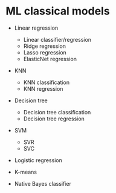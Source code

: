 # ML classical models


- Linear regression
  - Linear classifier/regression
  - Ridge regression
  - Lasso regression
  - ElasticNet regression

- KNN
  - KNN classification
  - KNN regression

- Decision tree
  - Decision tree classification
  - Decision tree regression
  
- SVM
  - SVR
  - SVC

- Logistic regression

- K-means

- Native Bayes classifier

